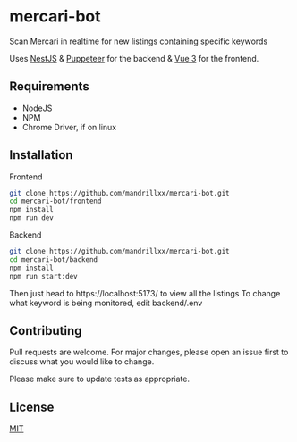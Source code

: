 # mercari-bot
Scan Mercari in realtime for new listings containing specific keywords

Uses [NestJS](https://nestjs.com/) & [Puppeteer](https://pptr.dev/) for the backend & [Vue 3](https://vuejs.org/) for the frontend.

## Requirements
- NodeJS
- NPM 
- Chrome Driver, if on linux

## Installation

Frontend 

```bash
git clone https://github.com/mandrillxx/mercari-bot.git
cd mercari-bot/frontend
npm install
npm run dev
```

Backend 

```bash
git clone https://github.com/mandrillxx/mercari-bot.git
cd mercari-bot/backend
npm install
npm run start:dev
```

Then just head to https://localhost:5173/ to view all the listings
To change what keyword is being monitored, edit backend/.env

## Contributing
Pull requests are welcome. For major changes, please open an issue first to discuss what you would like to change.

Please make sure to update tests as appropriate.

## License
[MIT](https://choosealicense.com/licenses/mit/)
